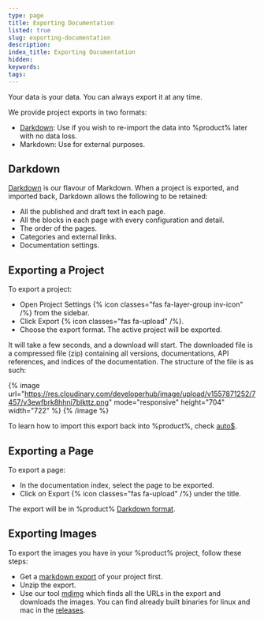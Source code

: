 ```yaml
---
type: page
title: Exporting Documentation
listed: true
slug: exporting-documentation
description: 
index_title: Exporting Documentation
hidden: 
keywords: 
tags: 
---
```


Your data is your data. You can always export it at any time.

We provide project exports in two formats:

- [Darkdown](/support-center/exporting-documentation#darkdown): Use if you wish to re-import the data into %product% later with no data loss.
- Markdown: Use for external purposes.

## Darkdown

[Darkdown](/support-center/importing-documentation#darkdown-format) is our flavour of Markdown. When a project is exported, and imported back, Darkdown allows the following to be retained:

- All the published and draft text in each page.
- All the blocks in each page with every configuration and detail.
- The order of the pages.
- Categories and external links.
- Documentation settings.

## Exporting a Project

To export a project:

- Open Project Settings {% icon classes="fas fa-layer-group inv-icon" /%} from the sidebar.
- Click Export {% icon classes="fas fa-upload" /%}. 
- Choose the export format. The active project will be exported.

It will take a few seconds, and a download will start. The downloaded file is a compressed file (zip) containing all versions, documentations, API references, and indices of the documentation. The structure of the file is as such:

{% image url="https://res.cloudinary.com/developerhub/image/upload/v1557871252/7457/v3ewfbrk8hhni7blkttz.png" mode="responsive" height="704" width="722" %}
{% /image %}

To learn how to import this export back into %product%, check [auto$](/support-center/importing-documentation).

## Exporting a Page

To export a page:

- In the documentation index, select the page to be exported.
- Click on Export {% icon classes="fas fa-upload" /%} under the title.

The export will be in %product% [Darkdown format](/support-center/importing-documentation#darkdown-format).

## Exporting Images

To export the images you have in your %product% project, follow these steps:

- Get a [markdown export](/support-center/exporting-documentation#exporting-a-project) of your project first.
- Unzip the export.
- Use our tool [mdimg](https://github.com/developerhub-io/mdimg) which finds all the URLs in the export and downloads the images. You can find already built binaries for linux and mac in the [releases](https://github.com/developerhub-io/mdimg/releases/tag/v1.0.0).